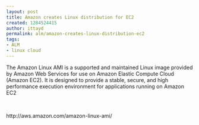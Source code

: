 ```yaml
---
layout: post
title: Amazon creates Linux distribution for EC2
created: 1284524415
author: ittayd
permalink: alm/amazon-creates-linux-distribution-ec2
tags:
- ALM
- linux cloud
---
```

<p>The Amazon Linux <span class="caps">AMI</span> is a supported and maintained Linux image provided by Amazon Web Services for use on Amazon Elastic Compute Cloud (Amazon <span class="caps">EC2</span>).  It is designed to provide a stable, secure, and high performance execution environment for applications running on Amazon <span class="caps">EC2</span></p>
<p>&nbsp;</p>
<p><span class="caps">http://aws.amazon.com/amazon-linux-ami/</span></p>
